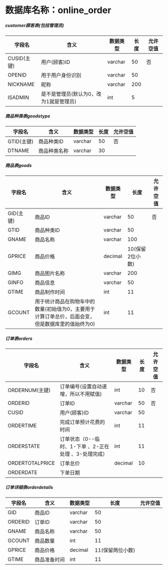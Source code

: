 # 数据库名称：online_order

##### customer顾客表(包括管理员)

| 字段名       | 含义                    | 数据类型    | 长度  | 允许空值 |
| --------- | --------------------- | ------- | --- | ---- |
| CUSID(主键) | 用户(顾客)ID              | varchar | 50  | 否    |
| OPENID    | 用于用户身份识别              | varchar | 50  |      |
| NICKNAME  | 昵称                    | varchar | 200 |      |
| ISADMIN   | 是不是管理员(默认为0，改为1就是管理员) | int     | 5   |      |

##### 商品种类表goodstype

| 字段名      | 含义     | 数据类型    | 长度  | 允许空值 |
| -------- | ------ | ------- | --- | ---- |
| GTID(主键) | 商品种类ID | varchar | 50  | 否    |
| DTNAME   | 商品种类名称 | varchar | 30  |      |

##### 商品表goods

| 字段名     | 含义                                                 | 数据类型    | 长度         | 允许空值 |
| ------- | -------------------------------------------------- | ------- | ---------- | ---- |
| GID(主键) | 商品ID                                               | varchar | 50         | 否    |
| GTID    | 商品种类ID                                             | varchar | 50         |      |
| GNAME   | 商品名称                                               | varchar | 100        |      |
| GPRICE  | 商品价格                                               | decimal | 10(保留2位小数) |      |
| GIMG    | 商品图片名称                                             | varchar | 200        |      |
| GINFO   | 商品信息                                               | varchar | 50         |      |
| GTIME   | 商品制作时间                                             | int     | 11         |      |
| GCOUNT  | 用于统计商品在购物车中的数量(初始值为0，主要用于计算订单总价，后面会变，但是数据库里的值始终为0) | int     | 11         |      |

##### 订单表orders

| 字段名             | 含义                               | 数据类型    | 长度  | 允许空值 |
| --------------- | -------------------------------- | ------- | --- | ---- |
| ORDERNUM(主键)    | 订单编号(设置自动递增，所以不用赋值)              | int     | 10  | 否    |
| ORDERID         | 订单ID                             | varchar | 50  | 否    |
| CUSID           | 用户(顾客)ID                         | varchar | 50  |      |
| ORDERTIME       | 完成订单预计花费的时间                      | int     | 11  |      |
| ORDERSTATE      | 订单状态（0--临时、1-下单 、2-正在处理 、3-处理完成） | int     | 11  |      |
| ORDERTOTALPRICE | 订单总价                             | decimal | 10  |      |
| ORDERDATE       | 下单日期                             |         |     |      |

##### 订单详细表orderdetails

| 字段名     | 含义     | 数据类型    | 长度         | 允许空值 |
| ------- | ------ | ------- | ---------- | ---- |
| GID     | 商品ID   | varchar | 50         |      |
| ORDERID | 订单ID   | varchar | 50         |      |
| GNAME   | 商品名称   | varchar | 50         |      |
| GCOUNT  | 商品数量   | int     | 11         |      |
| GPRICE  | 商品价格   | decimal | 11(保留两位小数) |      |
| GTIME   | 商品准备时间 | int     | 11         |      |
